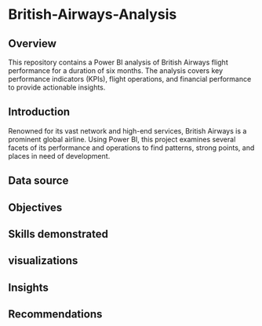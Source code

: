 # British-Airways-Analysis

## Overview
This repository contains a Power BI analysis of British Airways flight performance for a duration of six months. The analysis covers key performance indicators (KPIs), flight operations, and financial performance to provide actionable insights.

## Introduction
Renowned for its vast network and high-end services, British Airways is a prominent global airline. Using Power BI, this project examines several facets of its performance and operations to find patterns, strong points, and places in need of development.


## Data source

## Objectives

## Skills demonstrated

## visualizations

## Insights

## Recommendations
